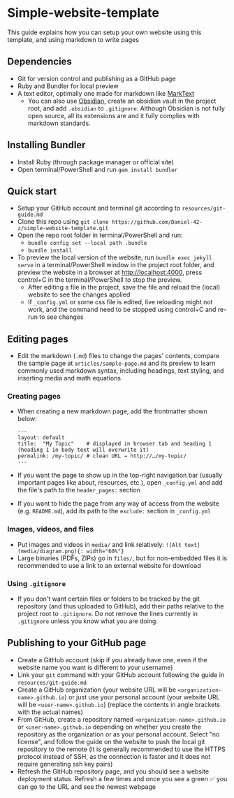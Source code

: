 # Simple-website-template

This guide explains how you can setup your own website using this template, and using markdown to write pages

## Dependencies

- Git for version control and publishing as a GitHub page
- Ruby and Bundler for local preview
- A text editor, optimally one made for markdown like [MarkText](https://github.com/marktext/marktext)
	- You can also use [Obsidian](https://obsidian.md/), create an obsidian vault in the project root, and add `.obsidian` to `.gitignore`. Although Obsidian is not fully open source, all its extensions are and it fully complies with markdown standards.

## Installing Bundler

- Install Ruby (through package manager or official site)
- Open terminal/PowerShell and run `gem install bundler`

## Quick start

- Setup your GitHub account and terminal git according to `resources/git-guide.md`
- Clone this repo using `git clone https://github.com/Daniel-42-z/simple-website-template.git`
- Open the repo root folder in terminal/PowerShell and run:
	- `bundle config set --local path .bundle`
	- `bundle install`
- To preview the local version of the website, run `bundle exec jekyll serve` in a terminal/PowerShell window in the project root folder, and preview the website in a browser at [http://localhost:4000](http://localhost:4000), press control+C in the terminal/PowerShell to stop the preview.
	- After editing a file in the project, save the file and reload the (local) website to see the changes applied
	- If `_config.yml` or some css file is edited, live reloading might not work, and the command need to be stopped using control+C and re-run to see changes

## Editing pages

- Edit the markdown (`.md`) files to change the pages' contents, compare the sample page at `articles/sample-page.md` and its preview to learn commonly used markdown syntax, including headings, text styling, and inserting media and math equations

### Creating pages

- When creating a new markdown page, add the frontmatter shown below:

	```
	---
	layout: default
	title:  "My Topic"    # displayed in browser tab and heading 1 (heading 1 in body text will overwrite it)
	permalink: /my-topic/ # clean URL → http://…/my-topic/
	---
	```

- If you want the page to show up in the top-right navigation bar (usually important pages like about, resources, etc.), open `_config.yml` and add the file's path to the `header_pages:` section
- If you want to hide the page from any way of access from the website (e.g. `README.md`), add its path to the `exclude:` section in `_config.yml`

### Images, videos, and files

- Put images and videos in `media/` and link relatively: `![Alt text](media/diagram.png){: width="60%"}`
- Large binaries (PDFs, ZIPs) go in `files/`, but for non-embedded files it is recommended to use a link to an external website for download

### Using `.gitignore`

- If you don't want certain files or folders to be tracked by the git repository (and thus uploaded to GitHub), add their paths relative to the project root to `.gitignore`. Do not remove the lines currently in `.gitignore` unless you know what you are doing.

## Publishing to your GitHub page

- Create a GitHub account (skip if you already have one, even if the website name you want is different to your username)
- Link your `git` command with your GitHub account following the guide in `resources/git-guide.md`
- Create a GitHub organization (your website URL will be `<organization-name>.github.io`) or just use your personal account (your website URL will be `<user-name>.github.io`) (replace the contents in angle brackets with the actual names)
- From GitHub, create a repository named `<organization-name>.github.io` or `<user-name>.github.io` depending on whether you create the repository as the organization or as your personal account. Select "no license", and follow the guide on the website to push the local git repository to the remote (it is generally recommended to use the HTTPS protocol instead of SSH, as the connection is faster and it does not require generating ssh key pairs)
- Refresh the GitHub repository page, and you should see a website deployment status. Refresh a few times and once you see a green ✅ you can go to the URL and see the newest webpage

